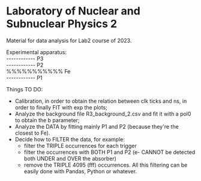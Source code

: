 # Laboratory of Nuclear and Subnuclear Physics 2
Material for data analysis for Lab2 course of 2023.

Experimental apparatus: <br />
 ------------	P3 <br />
 ------------	P2 <br />
%%%%%%%%%%%	Fe <br />
 ------------	P1 <br />

Things TO DO:
- Calibration, in order to obtain the relation between clk ticks and ns, in order to finally FIT with exp the plots;
- Analyze the background file R3\_background\_2.csv and fit it with a pol0 to obtain the b parameter;
- Analyze the DATA by fitting mainly P1 and P2 (because they're the closest to Fe).
- Decide how to FILTER the data, for example:
	- filter the TRIPLE occurrences for each trigger
	- filter the occurrences with BOTH P1 and P2 (e- CANNOT be detected both UNDER and OVER the absorber)
	- remove the TRIPLE 4095 (fff) occurrences.
All this filtering can be easily done with Pandas, Python or whatever.
